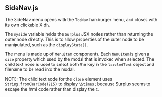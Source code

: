 ## SideNav.js
The SideNav menu opens with the `TopNav` hamburger menu, and closes
with its own clickable X div.

The `myside` variable holds the `Surplus` JSX nodes rather than
returning the outer node directly. This is to allow properties of the
outer node to be manipulated, such as the `displayState()`.

The menu is made up of `MenuItem` components. Each `MenuItem` is given
a `size` property which used by the modal that is invoked when
selected. The child text node is used to select both the key in the
`labeledText` object and filename to be read into the modal.

NOTE: The child text node for the `close` element uses
`String.fromCharCode(215)` to display `\&times;` because Surplus seems
to escape the html code rather than display the `X`.
